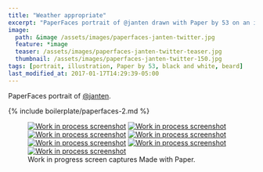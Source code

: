 ```yaml
---
title: "Weather appropriate"
excerpt: "PaperFaces portrait of @janten drawn with Paper by 53 on an iPad."
image: 
  path: &image /assets/images/paperfaces-janten-twitter.jpg 
  feature: *image
  teaser: /assets/images/paperfaces-janten-twitter-teaser.jpg
  thumbnail: /assets/images/paperfaces-janten-twitter-150.jpg
tags: [portrait, illustration, Paper by 53, black and white, beard]
last_modified_at: 2017-01-17T14:29:39-05:00
---
```


PaperFaces portrait of [@janten](http://twitter.com/janten).

{% include boilerplate/paperfaces-2.md %}

<figure class="third">
  <a href="/assets/images/paperfaces-janten-process-1-lg.jpg"><img src="/assets/images/paperfaces-janten-process-1-600.jpg" alt="Work in process screenshot"></a>
  <a href="/assets/images/paperfaces-janten-process-2-lg.jpg"><img src="/assets/images/paperfaces-janten-process-2-600.jpg" alt="Work in process screenshot"></a>
  <a href="/assets/images/paperfaces-janten-process-3-lg.jpg"><img src="/assets/images/paperfaces-janten-process-3-600.jpg" alt="Work in process screenshot"></a>
  <a href="/assets/images/paperfaces-janten-process-4-lg.jpg"><img src="/assets/images/paperfaces-janten-process-4-600.jpg" alt="Work in process screenshot"></a>
  <a href="/assets/images/paperfaces-janten-process-5-lg.jpg"><img src="/assets/images/paperfaces-janten-process-5-600.jpg" alt="Work in process screenshot"></a>
  <a href="/assets/images/paperfaces-janten-process-6-lg.jpg"><img src="/assets/images/paperfaces-janten-process-6-600.jpg" alt="Work in process screenshot"></a>
  <a href="/assets/images/paperfaces-janten-process-7-lg.jpg"><img src="/assets/images/paperfaces-janten-process-7-600.jpg" alt="Work in process screenshot"></a>
  <figcaption>Work in progress screen captures Made with Paper.</figcaption>
</figure>
